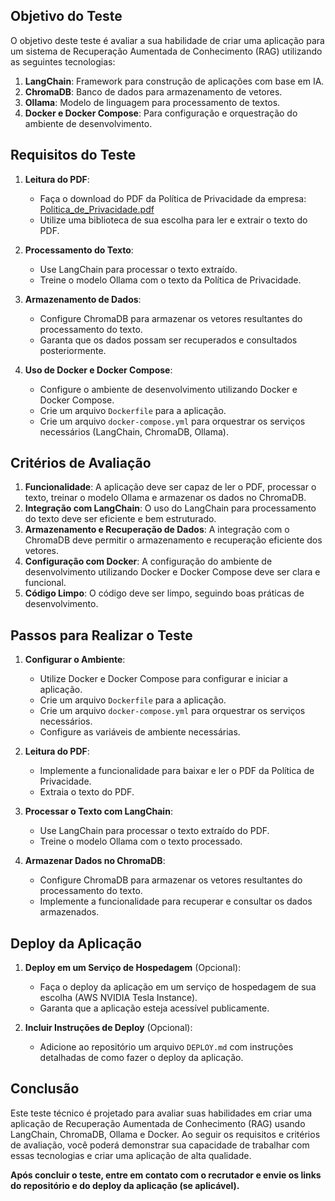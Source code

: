 ## Objetivo do Teste

O objetivo deste teste é avaliar a sua habilidade de criar uma aplicação para um sistema de Recuperação Aumentada de Conhecimento (RAG) utilizando as seguintes tecnologias:

1. **LangChain**: Framework para construção de aplicações com base em IA.
2. **ChromaDB**: Banco de dados para armazenamento de vetores.
3. **Ollama**: Modelo de linguagem para processamento de textos.
4. **Docker e Docker Compose**: Para configuração e orquestração do ambiente de desenvolvimento.

## Requisitos do Teste

1. **Leitura do PDF**:
    - Faça o download do PDF da Política de Privacidade da empresa: [Politica_de_Privacidade.pdf](https://softstar.s3.amazonaws.com/documents/Politica_de_Privacidade.pdf)
    - Utilize uma biblioteca de sua escolha para ler e extrair o texto do PDF.

2. **Processamento do Texto**:
    - Use LangChain para processar o texto extraído.
    - Treine o modelo Ollama com o texto da Política de Privacidade.

3. **Armazenamento de Dados**:
    - Configure ChromaDB para armazenar os vetores resultantes do processamento do texto.
    - Garanta que os dados possam ser recuperados e consultados posteriormente.

4. **Uso de Docker e Docker Compose**:
    - Configure o ambiente de desenvolvimento utilizando Docker e Docker Compose.
    - Crie um arquivo `Dockerfile` para a aplicação.
    - Crie um arquivo `docker-compose.yml` para orquestrar os serviços necessários (LangChain, ChromaDB, Ollama).

## Critérios de Avaliação

1. **Funcionalidade**: A aplicação deve ser capaz de ler o PDF, processar o texto, treinar o modelo Ollama e armazenar os dados no ChromaDB.
2. **Integração com LangChain**: O uso do LangChain para processamento do texto deve ser eficiente e bem estruturado.
3. **Armazenamento e Recuperação de Dados**: A integração com o ChromaDB deve permitir o armazenamento e recuperação eficiente dos vetores.
4. **Configuração com Docker**: A configuração do ambiente de desenvolvimento utilizando Docker e Docker Compose deve ser clara e funcional.
5. **Código Limpo**: O código deve ser limpo, seguindo boas práticas de desenvolvimento.

## Passos para Realizar o Teste

1. **Configurar o Ambiente**:
    - Utilize Docker e Docker Compose para configurar e iniciar a aplicação.
    - Crie um arquivo `Dockerfile` para a aplicação.
    - Crie um arquivo `docker-compose.yml` para orquestrar os serviços necessários.
    - Configure as variáveis de ambiente necessárias.

2. **Leitura do PDF**:
    - Implemente a funcionalidade para baixar e ler o PDF da Política de Privacidade.
    - Extraia o texto do PDF.

3. **Processar o Texto com LangChain**:
    - Use LangChain para processar o texto extraído do PDF.
    - Treine o modelo Ollama com o texto processado.

4. **Armazenar Dados no ChromaDB**:
    - Configure ChromaDB para armazenar os vetores resultantes do processamento do texto.
    - Implemente a funcionalidade para recuperar e consultar os dados armazenados.

## Deploy da Aplicação

1. **Deploy em um Serviço de Hospedagem** (Opcional):
    - Faça o deploy da aplicação em um serviço de hospedagem de sua escolha (AWS NVIDIA Tesla Instance).
    - Garanta que a aplicação esteja acessível publicamente.

2. **Incluir Instruções de Deploy** (Opcional):
    - Adicione ao repositório um arquivo `DEPLOY.md` com instruções detalhadas de como fazer o deploy da aplicação.

## Conclusão

Este teste técnico é projetado para avaliar suas habilidades em criar uma aplicação de Recuperação Aumentada de Conhecimento (RAG) usando LangChain, ChromaDB, Ollama e Docker. Ao seguir os requisitos e critérios de avaliação, você poderá demonstrar sua capacidade de trabalhar com essas tecnologias e criar uma aplicação de alta qualidade.

**Após concluir o teste, entre em contato com o recrutador e envie os links do repositório e do deploy da aplicação (se aplicável).**
